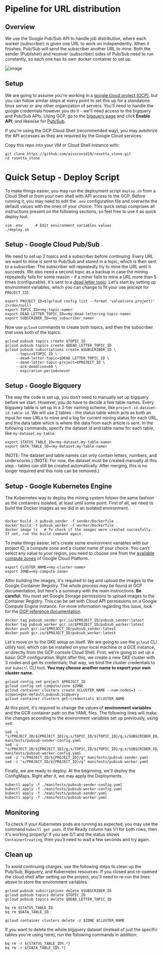# Pipeline for URL distribution

## Overview
We use the Google Pub/Sub API to handle job distribution, where each worker (subscriber) is given one URL to work on independently. When it finishes, Pub/Sub will send the subscriber another URL to mine. Both the sender (Publisher) and receiver (subscriber) sides of Pub/Sub need to run constantly, so each one has its own docker container to set up.

![image](https://user-images.githubusercontent.com/18720629/112663243-5aa46200-8e37-11eb-814c-3957d01f5edd.png)

## Setup

We are going to assume you're working in a [google cloud project (GCP)](https://cloud.google.com/), but you can follow similar steps at every point to set this up for a standalone linux server or any other organization of servers. You'll need to handle the google credentials however you do it - we'll need access to the bigquery and Pub/Sub APIs. Using GCP, go to the [bigquery page](https://console.cloud.google.com/bigquery) and click **Enable API**, and likewise for [Pub/Sub](https://console.cloud.google.com/cloudpubsub).

If you're using the GCP Cloud Shell (recommended way), you may autohrize the API accesses as they are required by the Google Cloud services.

Copy this repo into your VM or Cloud Shell instance with:

```shell
git clone https://github.com/aivscovid19/rosetta_stone.git
cd rosetta_stone
```

# Quick Setup - Deploy Script

To make things easier, you may run the deployment script `deploy.sh` from a Cloud Shell or from your own shell with API access to the GCP. Before running it, you may need to edit the `.env` configuration file and overwrite the default values with the ones of your choice. This quick setup comprises all instructions present on the following sections, so feel free to use it as quick deploy tool.

```
vim .env      # Edit environment variables values
./deploy.sh
```

## Setup - Google Cloud Pub/Sub

We need to set up 2 topics and a subscriber before continuing. Every URL we want to mine is sent to Pub/Sub and stored in a topic, which is then sent to a subscriber. The subscriber will repeatedly try to mine the URL until it succeeds. We also need a second topic as a backup in case the mining repeatedly fails for some reason - if a miner fails to mine a URL more than 5 times (configurable), it's sent to a [dead letter topic](https://cloud.google.com/pubsub/docs/dead-letter-topics). Let's start by setting up environment variables, which you can change to fit your use (except for `PROJECT_ID`):

```
export PROJECT_ID=$(gcloud config list --format 'value(core.project)' 2>/dev/null)
export TOPIC_ID=<my-topic-name>
export DEAD_LETTER_TOPIC_ID=<my-dead-lettering-topic-name>
export SUBSCRIBER_ID=<my_subscriber_name>
```

Now use `gcloud` commands to create both topics, and then the subscriber that uses both of the topics:

```
gcloud pubsub topics create $TOPIC_ID
gcloud pubsub topics create $DEAD_LETTER_TOPIC_ID
gcloud pubsub subscriptions create $SUBSCRIBER_ID \
     --topic=$TOPIC_ID \
     --dead-letter-topic=$DEAD_LETTER_TOPIC_ID \
     --dead-letter-topic-project=$PROJECT_ID \
     --ack-deadline=60 \
     --expiration-period=never
```

## Setup - Google Bigquery

The way the code is set up, you don't need to manually set up bigquery before we start. However, you do have to decide a few table names. Every bigquery table is set up in a 3-tier naming scheme, like `project-id.dataset-id.table-id`. We will use 2 tables - the status table which acts as both an input for new URLs to mine and a log for current mining status for each URL, and the data table which is where the data from each article is sent. In the following commands, specify the dataset id and table name for each table, like `my-dataset.my-table`:

```
export STATUS_TABLE_ID=<my-dataset.my-table-name>
export DATA_TABLE_ID=<my-dataset.my-table-name>
```
(NOTE: The dataset and table names can only contain letters, numbers, and underscores.)
(NOTE: For now, the dataset must be created manually at this step - tables can still be created automatically. After merging, this is no longer required and this note can be removed.)

## Setup - Google Kubernetes Engine

The Kubernetes way to deploy the mining system folows the same fashion as the containers isolated, at least until some point. First of all, we need to build the Docker images as we did in an isolated environment.

```

docker build -t pubsub_sender -f sender/Dockerfile .
docker build -t pubsub_worker -f worker/Dockerfile .
docker image ls   # To check if the images were created succesfully. If not, run the build command again.
```

To make things easier, let's create some environment variables with our project ID, a compute zone and a cluster name of your choice. You can't select any value to your region, you need to choose one from the [available compute zones](https://cloud.google.com/compute/docs/regions-zones#available) of Google Cloud Platform.

```
export CLUSTER_NAME=<my-cluster-name>
export ZONE=<my-compute-zone>
```

After building the images, it's required to tag and upload the images to the Google Container Registry. The whole process may be found at GCP documentation, but here's a summary with the main instructions. **Be careful:** You must set Google Storage permissions to upload images to the Container Registry. This can be set with Cloud API permissions on a Google Compute Engine instance. For more information regarding this issue, look for the [GCP reference documentation](https://cloud.google.com/container-registry/docs/pushing-and-pulling).

```
docker tag pubsub_sender gcr.io/$PROJECT_ID/pubsub_sender:latest
docker tag pubsub_worker gcr.io/$PROJECT_ID/pubsub_worker:latest
docker push gcr.io/$PROJECT_ID/pubsub_sender:latest
docker push gcr.io/$PROJECT_ID/pubsub_worker:latest
```

Let's move on to the GKE setup on itself. We are going to use the `gcloud` CLI utility tool, which can be installed on your local machine or a GCE instance, or directly from the GCP console Cloud Shell. First, we're going to set up a basic GCP configuration. Right after this, we create a new GKE cluster with 3 nodes and get its credentials; that way, we bind the cluster credentials to our `kubectl` CLI tool. **You may choose another name to export your own cluster name**.

```
gcloud config set project $PROJECT_ID
gcloud config set compute/zone $ZONE
gcloud container clusters create $CLUSTER_NAME --num-nodes=3 --scopes=gke-default,pubsub,bigquery
gcloud container clusters get-credentials $CLUSTER_NAME
```

At this point, it's required to change the values of **environment variables** and the GCR container path on the YAML files. The following lines will make the changes according to the environment variables set up previously, using `sed`:

```
sed -i "s/PROJECT_ID/${PROJECT_ID}/g;s/TOPIC_ID/${TOPIC_ID}/g;s/SUBSCRIBER_ID/${SUBSCRIBER_ID}/g;s/STATUS_TABLE_NAME/${STATUS_TABLE_ID}/g" manifests/pubsub-sender-config.yaml
sed -i "s/PROJECT_ID/${PROJECT_ID}/g;s/TOPIC_ID/${TOPIC_ID}/g;s/SUBSCRIBER_ID/${SUBSCRIBER_ID}/g;s/STATUS_TABLE_NAME/${STATUS_TABLE_ID}/g;s/DATA_TABLE_NAME/${DATA_TABLE_ID}/g" manifests/pubsub-worker-config.yaml
sed -i "s/PROJECT_ID/${PROJECT_ID}/g" manifests/pubsub-sender.yaml
sed -i "s/PROJECT_ID/${PROJECT_ID}/g" manifests/pubsub-worker.yaml
```

Finally, we are ready to deploy. At the beginning, we'll deploy the ConfigMaps. Right after it, we may apply the Deployments.
```
kubectl apply -f ./manifests/pubsub-sender-config.yaml
kubectl apply -f ./manifests/pubsub-worker-config.yaml
kubectl apply -f ./manifests/pubsub-sender.yaml
kubectl apply -f ./manifests/pubsub-worker.yaml
```

## Monitoring

To check if your Kubernetes pods are running as expected, you may use the command `kubectl get pods`. If the Ready column has 1/1 for both rows, then it's working properly! If you see 0/1 and the status shows `ContainerCreating`, then you'll need to wait a few seconds and try again.

## Clean up

To avoid continuing charges, use the following steps to clean up the Pub/Sub, Bigquery, and Kubernetes resources. If you closed and re-opened the cloud shell after setting up the project, you'll need to re-run the lines above to store the environment variables.

```
gcloud pubsub subscriptions delete $SUBSCRIBER_ID
gcloud pubsub topics delete $TOPIC_ID
gcloud pubsub topics delete $DEAD_LETTER_TOPIC_ID

bq rm $STATUS_TABLE_ID
bq rm $DATA_TABLE_ID

gcloud container clusters delete -z $ZONE $CLUSTER_NAME
```

If you want to delete the whole bigquery dataset (instead of just the specific tables you're using here), run the following commands in addition:

```
bq rm -r ${STATUS_TABLE_ID%.*}
bq rm -r ${DATA_TABLE_ID%.*}
```
